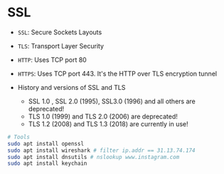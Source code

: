 # SSL

- `SSL`: Secure Sockets Layouts
- `TLS`: Transport Layer Security
- `HTTP`: Uses TCP port 80
- `HTTPS`: Uses TCP port 443. It's the HTTP over TLS encryption tunnel

- History and versions of SSL and TLS

  - SSL 1.0 , SSL 2.0 (1995), SSL3.0 (1996) and all others are deprecated!
  - TLS 1.0 (1999) and TLS 2.0 (2006) are deprecated!
  - TLS 1.2 (2008) and TLS 1.3 (2018) are currently in use!

```sh
# Tools
sudo apt install openssl
sudo apt install wireshark # filter ip.addr == 31.13.74.174
sudo apt install dnsutils # nslookup www.instagram.com
sudo apt install keychain
```

